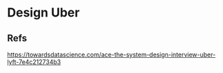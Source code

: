 # Design Uber

## Refs 
https://towardsdatascience.com/ace-the-system-design-interview-uber-lyft-7e4c212734b3